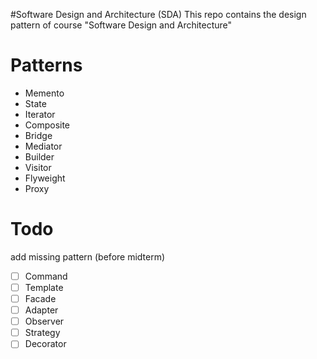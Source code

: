#Software Design and Architecture (SDA) 
This repo contains the design pattern of course "Software Design and Architecture"

# Patterns

- Memento
- State
- Iterator
- Composite
- Bridge
- Mediator
- Builder
- Visitor
- Flyweight
- Proxy

# Todo
add missing pattern (before midterm)

- [ ] Command
- [ ] Template
- [ ] Facade
- [ ] Adapter
- [ ] Observer
- [ ] Strategy
- [ ] Decorator